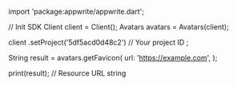 import 'package:appwrite/appwrite.dart';

// Init SDK
Client client = Client();
Avatars avatars = Avatars(client);

client
    .setProject('5df5acd0d48c2') // Your project ID
;

String result = avatars.getFavicon(
    url: 'https://example.com',
);

print(result); // Resource URL string

